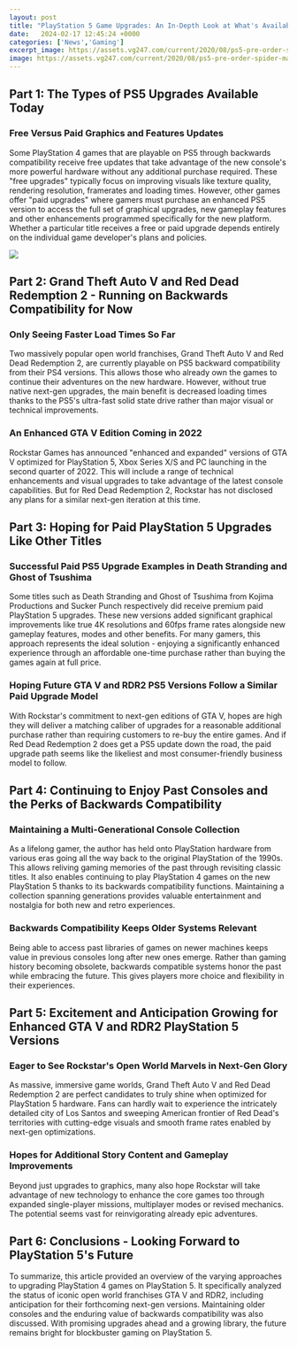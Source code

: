 ```yaml
---
layout: post
title: "PlayStation 5 Game Upgrades: An In-Depth Look at What's Available Now and What's to Come"
date:   2024-02-17 12:45:24 +0000
categories: ['News','Gaming']
excerpt_image: https://assets.vg247.com/current/2020/08/ps5-pre-order-spider-man.jpg
image: https://assets.vg247.com/current/2020/08/ps5-pre-order-spider-man.jpg
---
```


## Part 1: The Types of PS5 Upgrades Available Today 
### **Free Versus Paid Graphics and Features Updates**
Some PlayStation 4 games that are playable on PS5 through backwards compatibility receive free updates that take advantage of the new console's more powerful hardware without any additional purchase required. These "free upgrades" typically focus on improving visuals like texture quality, rendering resolution, framerates and loading times. However, other games offer "paid upgrades" where gamers must purchase an enhanced PS5 version to access the full set of graphical upgrades, new gameplay features and other enhancements programmed specifically for the new platform. Whether a particular title receives a free or paid upgrade depends entirely on the individual game developer's plans and policies.

![](https://assets.vg247.com/current/2020/08/ps5-pre-order-spider-man.jpg)
## Part 2: Grand Theft Auto V and Red Dead Redemption 2 - Running on Backwards Compatibility for Now 
### **Only Seeing Faster Load Times So Far** 
Two massively popular open world franchises, Grand Theft Auto V and Red Dead Redemption 2, are currently playable on PS5 backward compatibility from their PS4 versions. This allows those who already own the games to continue their adventures on the new hardware. However, without true native next-gen upgrades, the main benefit is decreased loading times thanks to the PS5's ultra-fast solid state drive rather than major visual or technical improvements. 
### **An Enhanced GTA V Edition Coming in 2022**
Rockstar Games has announced "enhanced and expanded" versions of GTA V optimized for PlayStation 5, Xbox Series X/S and PC launching in the second quarter of 2022. This will include a range of technical enhancements and visual upgrades to take advantage of the latest console capabilities. But for Red Dead Redemption 2, Rockstar has not disclosed any plans for a similar next-gen iteration at this time.
## Part 3: Hoping for Paid PlayStation 5 Upgrades Like Other Titles
### **Successful Paid PS5 Upgrade Examples in Death Stranding and Ghost of Tsushima**  
Some titles such as Death Stranding and Ghost of Tsushima from Kojima Productions and Sucker Punch respectively did receive premium paid PlayStation 5 upgrades. These new versions added significant graphical improvements like true 4K resolutions and 60fps frame rates alongside new gameplay features, modes and other benefits. For many gamers, this approach represents the ideal solution - enjoying a significantly enhanced experience through an affordable one-time purchase rather than buying the games again at full price.
### **Hoping Future GTA V and RDR2 PS5 Versions Follow a Similar Paid Upgrade Model**
With Rockstar's commitment to next-gen editions of GTA V, hopes are high they will deliver a matching caliber of upgrades for a reasonable additional purchase rather than requiring customers to re-buy the entire games. And if Red Dead Redemption 2 does get a PS5 update down the road, the paid upgrade path seems like the likeliest and most consumer-friendly business model to follow.
## Part 4: Continuing to Enjoy Past Consoles and the Perks of Backwards Compatibility  
### **Maintaining a Multi-Generational Console Collection**
As a lifelong gamer, the author has held onto PlayStation hardware from various eras going all the way back to the original PlayStation of the 1990s. This allows reliving gaming memories of the past through revisiting classic titles. It also enables continuing to play PlayStation 4 games on the new PlayStation 5 thanks to its backwards compatibility functions. Maintaining a collection spanning generations provides valuable entertainment and nostalgia for both new and retro experiences.
### **Backwards Compatibility Keeps Older Systems Relevant**  
Being able to access past libraries of games on newer machines keeps value in previous consoles long after new ones emerge. Rather than gaming history becoming obsolete, backwards compatible systems honor the past while embracing the future. This gives players more choice and flexibility in their experiences.
## Part 5: Excitement and Anticipation Growing for Enhanced GTA V and RDR2 PlayStation 5 Versions
### **Eager to See Rockstar's Open World Marvels in Next-Gen Glory**
As massive, immersive game worlds, Grand Theft Auto V and Red Dead Redemption 2 are perfect candidates to truly shine when optimized for PlayStation 5 hardware. Fans can hardly wait to experience the intricately detailed city of Los Santos and sweeping American frontier of Red Dead's territories with cutting-edge visuals and smooth frame rates enabled by next-gen optimizations. 
### **Hopes for Additional Story Content and Gameplay Improvements** 
Beyond just upgrades to graphics, many also hope Rockstar will take advantage of new technology to enhance the core games too through expanded single-player missions, multiplayer modes or revised mechanics. The potential seems vast for reinvigorating already epic adventures.
## Part 6: Conclusions - Looking Forward to PlayStation 5's Future 
To summarize, this article provided an overview of the varying approaches to upgrading PlayStation 4 games on PlayStation 5. It specifically analyzed the status of iconic open world franchises GTA V and RDR2, including anticipation for their forthcoming next-gen versions. Maintaining older consoles and the enduring value of backwards compatibility was also discussed. With promising upgrades ahead and a growing library, the future remains bright for blockbuster gaming on PlayStation 5.